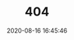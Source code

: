---
title: 404
date: 2020-08-16 16:45:46
type: "404"
layout: "404"
description: "Cannot find the page you want :("
---